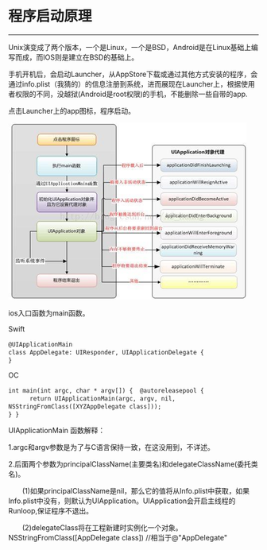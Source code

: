 # 程序启动原理

---

Unix演变成了两个版本，一个是Linux，一个是BSD，Android是在Linux基础上编写而成，而IOS则是建立在BSD的基础上。

手机开机后，会启动Launcher，从AppStore下载或通过其他方式安装的程序，会通过info.plist（我猜的）的信息注册到系统，进而展现在Launcher上，根据使用者权限的不同，没越狱\(Android是root权限\)的手机，不能删除一些自带的app.

点击Launcher上的app图标，程序启动。

![](/assets/1430021-c2e42dfc1be91ed9.jpg)

ios入口函数为main函数。

Swift

```
@UIApplicationMain
class AppDelegate: UIResponder, UIApplicationDelegate {
}
```

OC

```
int main(int argc, char * argv[]) {  @autoreleasepool {  
      return UIApplicationMain(argc, argv, nil, NSStringFromClass([XYZAppDelegate class]));    
} }
```

UIApplicationMain 函数解释：

1.argc和argv参数是为了与C语言保持一致，在这没用到，不详述。

2.后面两个参数为principalClassName\(主要类名\)和delegateClassName\(委托类名\)。

　　\(1\)如果principalClassName是nil，那么它的值将从Info.plist中获取，如果Info.plist中没有，则默认为UIApplication。UIApplication会开启主线程的Runloop,保证程序不退出。

　　\(2\)delegateClass将在工程新建时实例化一个对象。NSStringFromClass\(\[AppDelegate class\]\) //相当于@"AppDelegate"

